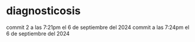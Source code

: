 # diagnosticosis
commit 2 a las 7:21pm el 6 de septiembre del 2024 
commit a las 7:24pm el 6 de septiembre del 2024
